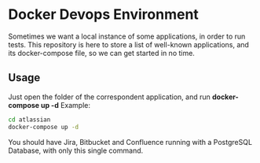 # Docker Devops Environment

Sometimes we want a local instance of some applications, in order to run tests.
This repository is here to store a list of well-known applications, and its docker-compose file, so we can get started in no time.

## Usage
Just open the folder of the correspondent application, and run **docker-compose up -d**
Example:

```bash
cd atlassian 
docker-compose up -d
```
You should have Jira, Bitbucket and Confluence running with a PostgreSQL Database, with only this single command.
